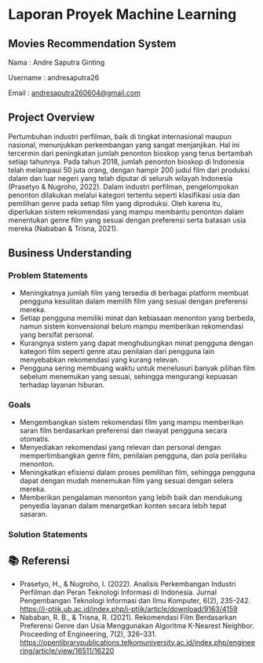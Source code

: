 # Laporan Proyek Machine Learning
## Movies Recommendation System
Nama     : Andre Saputra Ginting

Username : andresaputra26

Email    : andresaputra260604@gmail.com

## Project Overview
Pertumbuhan industri perfilman, baik di tingkat internasional maupun nasional, menunjukkan perkembangan yang sangat menjanjikan. Hal ini tercermin dari peningkatan jumlah penonton bioskop yang terus bertambah setiap tahunnya. Pada tahun 2018, jumlah penonton bioskop di Indonesia telah melampaui 50 juta orang, dengan hampir 200 judul film dari produksi dalam dan luar negeri yang telah diputar di seluruh wilayah Indonesia (Prasetyo & Nugroho, 2022). Dalam industri perfilman, pengelompokan penonton dilakukan melalui kategori tertentu seperti klasifikasi usia dan pemilihan genre pada setiap film yang diproduksi. Oleh karena itu, diperlukan sistem rekomendasi yang mampu membantu penonton dalam menentukan genre film yang sesuai dengan preferensi serta batasan usia mereka (Nababan & Trisna, 2021).

## Business Understanding
### Problem Statements
- Meningkatnya jumlah film yang tersedia di berbagai platform membuat pengguna kesulitan dalam memilih film yang sesuai dengan preferensi mereka.
- Setiap pengguna memiliki minat dan kebiasaan menonton yang berbeda, namun sistem konvensional belum mampu memberikan rekomendasi yang bersifat personal.
- Kurangnya sistem yang dapat menghubungkan minat pengguna dengan kategori film seperti genre atau penilaian dari pengguna lain menyebabkan rekomendasi yang kurang relevan.
- Pengguna sering membuang waktu untuk menelusuri banyak pilihan film sebelum menemukan yang sesuai, sehingga mengurangi kepuasan terhadap layanan hiburan.

### Goals
- Mengembangkan sistem rekomendasi film yang mampu memberikan saran film berdasarkan preferensi dan riwayat pengguna secara otomatis.
- Menyediakan rekomendasi yang relevan dan personal dengan mempertimbangkan genre film, penilaian pengguna, dan pola perilaku menonton.
- Meningkatkan efisiensi dalam proses pemilihan film, sehingga pengguna dapat dengan mudah menemukan film yang sesuai dengan selera mereka.
- Memberikan pengalaman menonton yang lebih baik dan mendukung penyedia layanan dalam menargetkan konten secara lebih tepat sasaran.

### Solution Statements

## 📚 Referensi
- Prasetyo, H., & Nugroho, I. (2022). Analisis Perkembangan Industri Perfilman dan Peran Teknologi Informasi di Indonesia. Jurnal Pengembangan Teknologi Informasi dan Ilmu Komputer, 6(2), 235-242. https://j-ptiik.ub.ac.id/index.php/j-ptiik/article/download/9163/4159
- Nababan, R. B., & Trisna, R. (2021). Rekomendasi Film Berdasarkan Preferensi Genre dan Usia Menggunakan Algoritma K-Nearest Neighbor. Proceeding of Engineering, 7(2), 326–331. https://openlibrarypublications.telkomuniversity.ac.id/index.php/engineering/article/view/16511/16220
